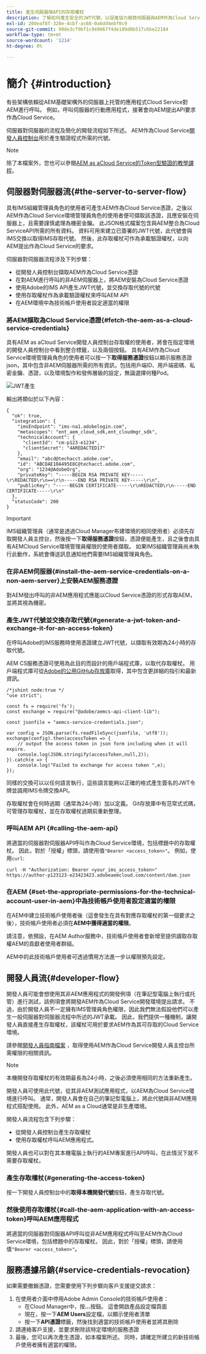 ```yaml
---
title: 產生伺服器端API的存取權杖
description: 了解如何產生安全的JWT代號，以促進協力廠商伺服器與AEM作為Cloud Service之間的通訊
exl-id: 20deaf8f-328e-4cbf-ac68-0a6dd4ebf0c9
source-git-commit: 90de3cf9bf1c949667f4de109d0b517c6be22184
workflow-type: tm+mt
source-wordcount: '1214'
ht-degree: 0%

---
```


# 簡介 {#introduction}

有些架構依賴從AEM基礎架構外的伺服器上托管的應用程式Cloud Service對AEM進行呼叫。 例如，呼叫伺服器的行動應用程式，接著會向AEM提出API要求作為Cloud Service。

伺服器對伺服器的流程及簡化的開發流程如下所述。 AEM作為Cloud Service[開發人員控制台](development-guidelines.md#crxde-lite-and-developer-console)用於產生驗證程式所需的代號。

>[!NOTE]
>
>除了本檔案外，您也可以參閱[AEM as aCloud Service的Token型驗證的教學課程](https://experienceleague.adobe.com/docs/experience-manager-learn/getting-started-with-aem-headless/authentication/overview.html?lang=en#authentication)。

## 伺服器對伺服器流{#the-server-to-server-flow}

具有IMS組織管理員角色的使用者可產生AEM作為Cloud Service憑證，之後以AEM作為Cloud Service環境管理員角色的使用者便可擷取該憑證，且應安裝在伺服器上，且需要謹慎處理為機密金鑰。 此JSON格式檔案包含與AEM整合為Cloud ServiceAPI所需的所有資料。 資料可用來建立已簽署的JWT代號，此代號會與IMS交換以取得IMS存取代號。 然後，此存取權杖可作為承載驗證權杖，以向AEM提出作為Cloud Service的要求。

伺服器對伺服器流程涉及下列步驟：

* 從開發人員控制台擷取AEM作為Cloud Service憑證
* 在對AEM進行呼叫的非AEM伺服器上，將AEM安裝為Cloud Service憑證
* 使用Adobe的IMS API產生JWT代號，並交換存取代號的代號
* 使用存取權杖作為承載驗證權杖來呼叫AEM API
* 在AEM環境中為技術帳戶使用者設定適當的權限

### 將AEM擷取為Cloud Service憑證{#fetch-the-aem-as-a-cloud-service-credentials}

具有AEM as aCloud Service開發人員控制台存取權的使用者，將會在指定環境的開發人員控制台中看到整合標籤，以及兩個按鈕。 具有AEM作為Cloud Service環境管理員角色的使用者可以按一下&#x200B;**取得服務憑證**&#x200B;按鈕以顯示服務憑證json，其中包含非AEM伺服器所需的所有資訊，包括用戶端ID、用戶端密碼、私密金鑰、憑證，以及環境製作和發佈層級的設定，無論選擇何種Pod。

![JWT產生](assets/JWTtoken3.png)

輸出將類似於以下內容：

```
{
  "ok": true,
  "integration": {
    "imsEndpoint": "ims-na1.adobelogin.com",
    "metascopes": "ent_aem_cloud_sdk,ent_cloudmgr_sdk",
    "technicalAccount": {
      "clientId": "cm-p123-e1234",
      "clientSecret": "4AREDACTED17"
    },
    "email": "abcd@techacct.adobe.com",
    "id": "ABCDAE10A495E8C@techacct.adobe.com",
    "org": "1234@AdobeOrg",
    "privateKey": "-----BEGIN RSA PRIVATE KEY-----\r\REDACTED\r\n==\r\n-----END RSA PRIVATE KEY-----\r\n",
    "publicKey": "-----BEGIN CERTIFICATE-----\r\nREDACTED\r\n-----END CERTIFICATE-----\r\n"
  },
  "statusCode": 200
}
```

>[!IMPORTANT]
>
>IMS組織管理員（通常是透過Cloud Manager布建環境的相同使用者）必須先存取開發人員主控台，然後按一下&#x200B;**取得服務憑證**&#x200B;按鈕，憑證便能產生，且之後會由具有AEMCloud Service環境管理員權限的使用者擷取。 如果IMS組織管理員尚未執行此動作，系統會傳送訊息通知他們需要IMS組織管理員角色。

### 在非AEM伺服器{#install-the-aem-service-credentials-on-a-non-aem-server}上安裝AEM服務憑證

對AEM發出呼叫的非AEM應用程式應能以Cloud Service憑證的形式存取AEM，並將其視為機密。

### 產生JWT代號並交換存取代號{#generate-a-jwt-token-and-exchange-it-for-an-access-token}

在呼叫Adobe的IMS服務時使用憑證建立JWT代號，以擷取有效期為24小時的存取代號。

AEM CS服務憑證可使用為此目的而設計的用戶端程式庫，以取代存取權杖。 用戶端程式庫可從[Adobe的公用GitHub存放庫](https://github.com/adobe/aemcs-api-client-lib)取得，其中包含更詳細的指引和最新資訊。

```
/*jshint node:true */
"use strict";

const fs = require('fs');
const exchange = require("@adobe/aemcs-api-client-lib");

const jsonfile = "aemcs-service-credentials.json";

var config = JSON.parse(fs.readFileSync(jsonfile, 'utf8'));
exchange(config).then(accessToken => {
    // output the access token in json form including when it will expire.
    console.log(JSON.stringify(accessToken,null,2));
}).catch(e => {
    console.log("Failed to exchange for access token ",e);
});
```

同樣的交換可以以任何語言執行，這些語言能夠以正確的格式產生簽名的JWT令牌並調用IMS令牌交換API。

存取權杖會在何時過期（通常為24小時）加以定義。 Git存放庫中有范常式式碼，可管理存取權杖，並在存取權杖過期前重新整理。

### 呼叫AEM API {#calling-the-aem-api}

將適當的伺服器對伺服器API呼叫作為Cloud Service環境，包括標題中的存取權杖。 因此，對於「授權」標頭，請使用值`"Bearer <access_token>"`。 例如，使用`curl`:

```curlc
curl -H "Authorization: Bearer <your_ims_access_token>" https://author-p123123-e23423423.adobeaemcloud.com/content/dam.json
```

### 在AEM {#set-the-appropriate-permissions-for-the-technical-account-user-in-aem}中為技術帳戶使用者設定適當的權限

在AEM中建立技術帳戶使用者後（這會發生在具有對應存取權杖的第一個要求之後），技術帳戶使用者必須在&#x200B;**AEM中獲得適當的權限**。

請注意，依預設，在AEM Author服務中，技術帳戶使用者會新增至提供讀取存取權AEM的貢獻者使用者群組。

AEM中的此技術帳戶使用者可透過慣用方法進一步以權限預先設定。

## 開發人員流{#developer-flow}

開發人員可能會想使用其非AEM應用程式的開發例項（在筆記型電腦上執行或托管）進行測試，該例項會將開發AEM作為Cloud Service開發環境提出請求。 不過，由於開發人員不一定擁有IMS管理員角色權限，因此我們無法假設他們可以產生一般伺服器對伺服器流程中所述的JWT承載。 因此，我們提供一種機制，讓開發人員直接產生存取權杖，該權杖可用於要求AEM作為其可存取的Cloud Service環境。

請參閱[開發人員指南檔案](/help/implementing/developing/introduction/development-guidelines.md#crxde-lite-and-developer-console) ，取得使用AEM作為Cloud Service開發人員主控台所需權限的相關資訊。

>[!NOTE]
>
>本機開發存取權杖的有效期最長為24小時，之後必須使用相同的方法重新產生。

開發人員可使用此代號，從其非AEM測試應用程式，以AEM為Cloud Service環境進行呼叫。 通常，開發人員會在自己的筆記型電腦上，將此代號與非AEM應用程式搭配使用。 此外，AEM as a Cloud通常是非生產環境。

開發人員流程包含下列步驟：

* 從開發人員控制台產生存取權杖
* 使用存取權杖呼叫AEM應用程式。

開發人員也可以對在其本機電腦上執行的AEM專案進行API呼叫，在此情況下就不需要存取權杖。

### 產生存取權杖{#generating-the-access-token}

按一下開發人員控制台中的&#x200B;**取得本機開發代號**&#x200B;按鈕，產生存取代號。

### 然後使用存取權杖{#call-the-aem-application-with-an-access-token}呼叫AEM應用程式

將適當的伺服器對伺服器API呼叫從非AEM應用程式呼叫至AEM作為Cloud Service環境，包括標題中的存取權杖。 因此，對於「授權」標頭，請使用值`"Bearer <access_token>"`。

## 服務憑據吊銷{#service-credentials-revocation}

如果需要撤銷憑證，您需要使用下列步驟向客戶支援提交請求：

1. 在使用者介面中停用Adobe Admin Console的技術帳戶使用者：
   * 在Cloud Manager中，按&#x200B;**...**&#x200B;按鈕。 這會開啟產品設定檔頁面
   * 現在，按一下&#x200B;**AEM Users**&#x200B;設定檔，以顯示使用者清單
   * 按一下&#x200B;**API憑證**&#x200B;標籤，然後找到適當的技術帳戶使用者並將其刪除
2. 請連絡客戶支援，並要求刪除該特定環境的服務憑證
3. 最後，您可以再次產生憑證，如本檔案所述。 同時，請確定所建立的新技術帳戶使用者擁有適當的權限。
